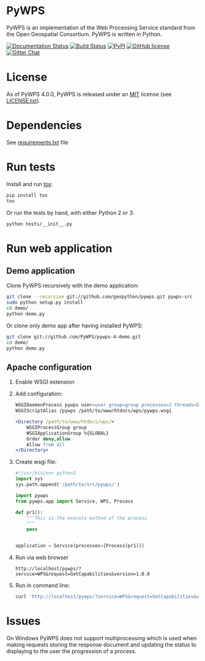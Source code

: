 # PyWPS 

PyWPS is an implementation of the Web Processing Service standard from
the Open Geospatial Consortium. PyWPS is written in Python.

[![Documentation Status](https://readthedocs.org/projects/pywps/badge/?version=latest)](http://pywps.readthedocs.org/en/latest/?badge=latest)
[![Build Status](https://travis-ci.org/geopython/pywps.png)](https://travis-ci.org/geopython/pywps)
[![PyPI](https://img.shields.io/pypi/dm/pywps.svg)]()
[![GitHub license](https://img.shields.io/github/license/geopython/pywps.svg)]()
[![Gitter Chat](http://img.shields.io/badge/chat-online-brightgreen.svg)](https://gitter.im/PyWPS)

# License

As of PyWPS 4.0.0, PyWPS is released under an
[MIT](https://en.wikipedia.org/wiki/MIT_License) license
(see [LICENSE.txt](LICENSE.txt)).

# Dependencies

See [requirements.txt](requirements.txt) file

# Run tests

Install and run [tox](http://testrun.org/tox/latest/):

```bash
pip install tox
tox
```

Or run the tests by hand, with either Python 2 or 3:

```bash
python tests/__init__.py
```

# Run web application

## Demo application

Clone PyWPS recursively with the demo application:

```bash
git clone --recursive git://github.com/geopython/pywps.git pywps-src
sudo python setup.py install
cd demo/
python demo.py
```
    
Or clone only demo app after having installed PyWPS:

```bash
git clone git://github.com/PyWPS/pywps-4-demo.git
cd demo/
python demo.py
```
 
## Apache configuration

1. Enable WSGI extension

2. Add configuration:

    ```apache
    WSGIDaemonProcess pywps user=user group=group processes=2 threads=5
    WSGIScriptAlias /pywps /path/to/www/htdocs/wps/pywps.wsgi

    <Directory /path/to/www/htdocs/wps/>
        WSGIProcessGroup group
        WSGIApplicationGroup %{GLOBAL}
        Order deny,allow
        Allow from all
    </Directory>
    ```

3. Create wsgi file:

    ```python
    #!/usr/bin/env python3
    import sys
    sys.path.append('/path/to/src/pywps/')
    
    import pywps
    from pywps.app import Service, WPS, Process
    
    def pr1():
        """This is the execute method of the process
        """
        pass
    
    
    application = Service(processes=[Process(pr1)])
    ```

4. Run via web browser

    `http://localhost/pywps/?service=WPS&request=GetCapabilities&version=1.0.0`

5. Run in command line:
  
    ```bash
    curl 'http://localhost/pywps/?service=WPS&request=GetCapabilities&version=1.0.0'
    ```


# Issues

On Windows PyWPS does not support multiprocessing which is used when making
requests storing the response document and updating the status to displaying
to the user the progression of a process.
